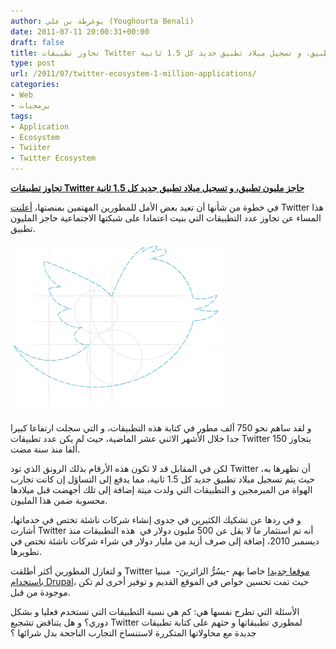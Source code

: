```yaml
---
author: يوغرطة بن علي (Youghourta Benali)
date: 2011-07-11 20:00:31+00:00
draft: false
title: تجاوز تطبيقات Twitter حاجز مليون تطبيق، و تسجيل ميلاد تطبيق جديد كل 1.5 ثانية
type: post
url: /2011/07/twitter-ecosystem-1-million-applications/
categories:
- Web
- برمجيات
tags:
- Application
- Ecosystem
- Twiiter
- Twitter Ecosystem
---
```


[**تجاوز تطبيقات Twitter حاجز مليون تطبيق، و تسجيل ميلاد تطبيق جديد كل 1.5 ثانية**](https://www.it-scoop.com/2011/07/twitter-ecosystem-1-million-applications/)




في خطوة من شأنها أن تعيد بعض الأمل للمطورين المهتمين بمنصتها، [أعلنت](http://blog.twitter.com/2011/07/one-million-registered-twitter-apps.html) Twitter هذا المساء عن تجاوز عدد التطبيقات التي بنيت اعتمادا على شبكتها الاجتماعية حاجز المليون تطبيق.




[![](dev-bird.gif)
](https://www.it-scoop.com/2011/07/twitter-ecosystem-1-million-applications/)




و لقد ساهم نحو 750 ألف مطور في كتابة هذه التطبيقات، و التي سجلت ارتفاعا كبيرا جدا خلال الأشهر الاثني عشر الماضية، حيث لم يكن عدد تطبيقات Twitter يتجاوز 150 ألفا منذ سنة مضت.




لكن في المقابل قد لا تكون هذه الأرقام بذلك الرونق الذي تود Twitter أن تظهرها به، حيث يتم تسجيل ميلاد تطبيق جديد كل 1.5 ثانية، مما يدفع إلى التساؤل إن كانت تجارب الهواة من المبرمجين و التطبيقات التي ولدت ميتة إضافة إلى تلك أجهضت قبل ميلادها محسوبة ضمن هذا المليون.




و في ردها عن تشكيك الكثيرين في جدوى إنشاء شركات ناشئة تختص في خدماتها، أشارت Twitter أنه تم استثمار ما لا يقل عن 500 مليون دولار في  هذه التطبيقات منذ ديسمبر 2010، إضافة إلى صرف أزيد من مليار دولار في شراء شركات ناشئة تختص في تطويرها.




و لتغازل المطورين أكثر أطلقت Twitter [موقعا جديدا](https://dev.twitter.com/) خاصا بهم -يسُرُّ الزائرينَ-  مبنيا [باستخدام Drupal](https://dev.twitter.com/blog/new-twitter-developer-site)، حيث تمت تحسين خواص في الموقع القديم و توفير أخرى لم تكن موجودة من قبل.




الأسئلة التي تطرح نفسها هي: كم هي نسبة التطبيقات التي تستخدم فعليا و بشكل دوري؟ و هل يتناقض تشجيع Twitter لمطوري تطبيقاتها و حثهم على كتابة تطبيقات جديدة مع محاولاتها المتكررة لاستنساخ التجارب الناجحة بدل شرائها ؟

